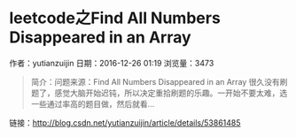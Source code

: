# leetcode之Find All Numbers Disappeared in an Array
作者：yutianzuijin
日期：2016-12-26 01:19
浏览量：3473
> 简介：问题来源：Find All Numbers Disappeared in an Array 
很久没有刷题了，感觉大脑开始迟钝，所以决定重拾刷题的乐趣。一开始不要太难，选一些通过率高的题目做，然后就看...

 链接：http://blog.csdn.net/yutianzuijin/article/details/53861485

